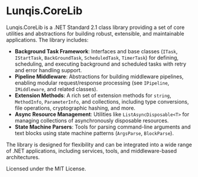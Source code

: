 ﻿# Lunqis.CoreLib

Lunqis.CoreLib is a .NET Standard 2.1 class library providing a set of core utilities and abstractions for building robust, extensible, and maintainable applications. The library includes:

- **Background Task Framework**: Interfaces and base classes (`ITask`, `IStartTask`, `BackGroundTask`, `ScheduledTask`, `TimerTask`) for defining, scheduling, and executing background and scheduled tasks with retry and error handling support.
- **Pipeline Middleware**: Abstractions for building middleware pipelines, enabling modular request/response processing (see `IPipeline`, `IMiddleware`, and related classes).
- **Extension Methods**: A rich set of extension methods for `string`, `MethodInfo`, `ParameterInfo`, and collections, including type conversions, file operations, cryptographic hashing, and more.
- **Async Resource Management**: Utilities like `ListAsyncDisposable<T>` for managing collections of asynchronously disposable resources.
- **State Machine Parsers**: Tools for parsing command-line arguments and text blocks using state machine patterns (`ArgsParse`, `BlockParse`).

The library is designed for flexibility and can be integrated into a wide range of .NET applications, including services, tools, and middleware-based architectures.

Licensed under the MIT License.
